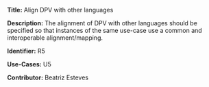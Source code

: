 **Title:** Align DPV with other languages

**Description:** The alignment of DPV with other languages should be specified so that instances of the same use-case use a common and interoperable alignment/mapping.

**Identifier:** R5

**Use-Cases:** U5

**Contributor:** Beatriz Esteves